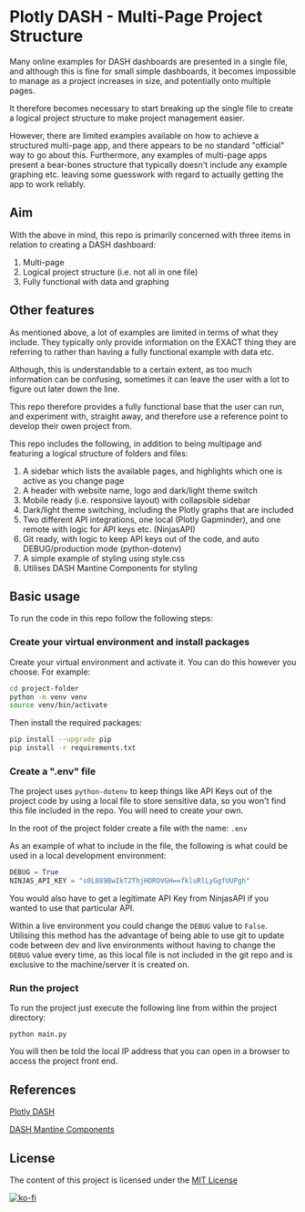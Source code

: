 # Plotly DASH - Multi-Page Project Structure

Many online examples for DASH dashboards are presented in a single file, and although this is
fine for small simple dashboards, it becomes impossible to manage as a project increases in size,
and potentially onto multiple pages.

It therefore becomes necessary to start breaking up the single file to create a logical project 
structure to make project management easier.

However, there are limited examples available on how to achieve a structured multi-page app, and 
there appears to be no standard "official" way to go about this. Furthermore, any examples of 
multi-page apps present a bear-bones structure that typically doesn't include any example graphing 
etc. leaving some guesswork with regard to actually getting the app to work reliably.

## Aim

With the above in mind, this repo is primarily concerned with three items in relation to creating
a DASH dashboard:

1. Multi-page
2. Logical project structure (i.e. not all in one file)
3. Fully functional with data and graphing

## Other features

As mentioned above, a lot of examples are limited in terms of what they include. They typically 
only provide information on the EXACT thing they are referring to rather than having 
a fully functional example with data etc.

Although, this is understandable to a certain extent, as too much information can be confusing, 
sometimes it can leave the user with a lot to figure out later down the line.

This repo therefore provides a fully functional base that the user can run, and experiment with,
straight away, and therefore use a reference point to develop their owen project from.

This repo includes the following, in addition to being multipage and featuring a logical structure
of folders and files:

1. A sidebar which lists the available pages, and highlights which one is active as you change page
2. A header with website name, logo and dark/light theme switch
3. Mobile ready (i.e. responsive layout) with collapsible sidebar
4. Dark/light theme switching, including the Plotly graphs that are included
5. Two different API integrations, one local (Plotly Gapminder), and one remote with logic for API keys etc. (NinjasAPI) 
6. Git ready, with logic to keep API keys out of the code, and auto DEBUG/production mode (python-dotenv)
7. A simple example of styling using style.css
8. Utilises DASH Mantine Components for styling

## Basic usage

To run the code in this repo follow the following steps:

### Create your virtual environment and install packages

Create your virtual environment and activate it. You can do this however you choose. For example:

```bash
cd project-folder
python -m venv venv
source venv/bin/activate
```

Then install the required packages:

```bash
pip install --upgrade pip
pip install -r requirements.txt
```

### Create a ".env" file

The project uses ```python-dotenv``` to keep things like API Keys out of the project code by using a local file to store sensitive data, so you won't find this file included in the repo. You will need to create your own.

In the root of the project folder create a file with the name: ```.env```

As an example of what to include in the file, the following is what could be used in a local development environment:

```python
DEBUG = True
NINJAS_API_KEY = "s0L889BwIkT2ThjHDROVGH==fkluRlLyGgfUUPgh"
```

You would also have to get a legitimate API Key from NinjasAPI if you wanted to use that particular API.

Within a live environment you could change the ```DEBUG``` value to ```False```. Utilising this method has the advantage of being able to use git to update code between dev and live environments without having to change the ```DEBUG``` value every time, as this local file is not included in the git repo and is exclusive to the machine/server it is created on.

### Run the project

To run the project just execute the following line from within the project directory:

```python main.py```

You will then be told the local IP address that you can open in a browser to access the project front end.

## References

[Plotly DASH](https://dash.plotly.com/)

[DASH Mantine Components](https://www.dash-mantine-components.com/)

## License

The content of this project is licensed under the [MIT License](LICENSE.md)

[![ko-fi](https://ko-fi.com/img/githubbutton_sm.svg)](https://ko-fi.com/Z8Z7G2C89)
